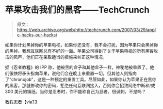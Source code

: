 # 苹果攻击我们的黑客——TechCrunch

> 原文：<https://web.archive.org/web/http://techcrunch.com/2007/03/29/apple-hacks-our-hacks/>

如果你计划黑掉你的苹果电视，如果你还没有，我不会打扰，因为苹果只会黑掉你的黑掉。我想互联网总有不好的一面。苹果公司得到了关于苹果电视[](https://web.archive.org/web/20201128030749/https://crunchbase.com/product/apple-tv)的所有黑客攻击的风声，他们正在采取适当的措施来纠正这种情况。

据《忍者教程》的 IPP 称，他被黑的盒子和其他盒子一样，神秘地被重置了。他们很快将矛头指向苹果，说他们会在晚上来重置一切，但其他人则指向了“chronojob”，这是一种预定的重置工具。尽管如此，如果你认为苹果正在黑你的黑客，那就修改你的密码，拒绝任何互联网接入，否则你会招致网络中断和/或 300 美元的镇纸。当你是忍者时，你不能称自己为忍者，很讽刺，不是吗？

[教程忍者](https://web.archive.org/web/20201128030749/http://tutorialninjas.net/2007/03/28/apple-vs-apple-tv-modrs/)【via[T3](https://web.archive.org/web/20201128030749/http://www.t3.co.uk/news/247/general/general/apple_tv_hacks_hackers?cid=OTC-RSS&attr=T3-Standard-RSS)